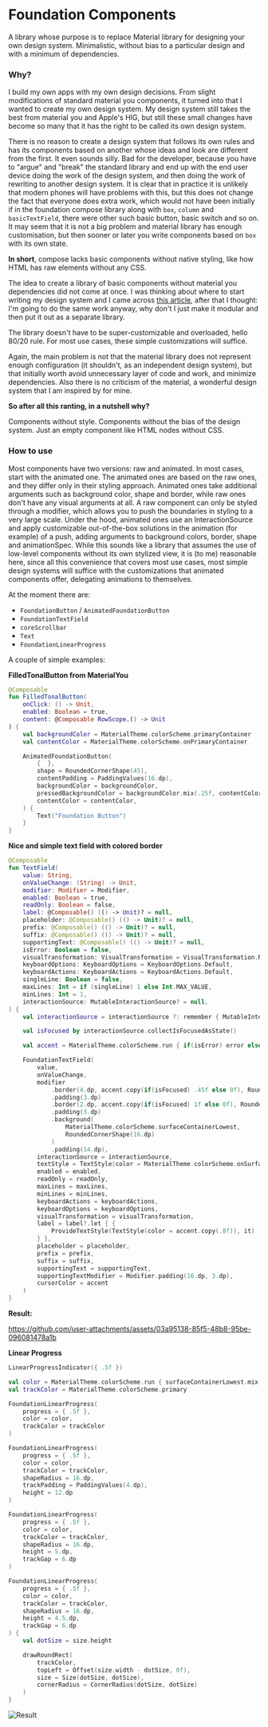 # Foundation Components

A library whose purpose is to replace Material library for designing your own design system. 
Minimalistic, without bias to a particular design and with a minimum of dependencies.

### Why?

I build my own apps with my own design decisions. From slight modifications of standard material you components, it turned into that I wanted to create my own design system. My design system still takes the best from material you and Apple's HIG, but still these small changes have become so many that it has the right to be called its own design system.

There is no reason to create a design system that follows its own rules and has its components based on another whose ideas and look are different from the first. It even sounds silly. Bad for the developer, because you have to "argue" and "break" the standard library and end up with the end user device doing the work of the design system, and then doing the work of rewriting to another design system. It is clear that in practice it is unlikely that modern phones will have problems with this, but this does not change the fact that everyone does extra work, which would not have been initially if in the foundation compose library along with `box`, `column` and `basicTextField`, there were other such basic button, basic switch and so on. It may seem that it is not a big problem and material library has enough customisation, but then sooner or later you write components based on `box` with its own state.

**In short**, compose lacks basic components without native styling, like how HTML has raw elements without any CSS.

The idea to create a library of basic components without material you dependencies did not come at once. I was thinking about where to start writing my design system and I came across [this article](https://proandroiddev.com/opinion-jetpack-compose-needs-a-design-system-layer-dc579fde79b2?gi=49210bf6174d), after that I thought: I'm going to do the same work anyway, why don't I just make it modular and then put it out as a separate library.

The library doesn't have to be super-customizable and overloaded, hello 80/20 rule. For most use cases, these simple customizations will suffice.

Again, the main problem is not that the material library does not represent enough configuration (it shouldn't, as an independent design system), but that initially worth avoid unnecessary layer of code and work, and minimize dependencies. Also there is no criticism of the material, a wonderful design system that I am inspired by for mine.

**So after all this ranting, in a nutshell why?**

Components without style. Components without the bias of the design system. Just an empty component like HTML nodes without CSS.

###  How to use

Most components have two versions: raw and animated. In most cases, start with the animated one. The animated ones are based on the raw ones, and they differ only in their styling approach. Animated ones take additional arguments such as background color, shape and border, while raw ones don't have any visual arguments at all. A raw component can only be styled through a modifier, which allows you to push the boundaries in styling to a very large scale. Under the hood, animated ones use an InteractionSource and apply customizable out-of-the-box solutions in the animation (for example) of a push, adding arguments to background colors, border, shape and animationSpec. While this sounds like a library that assumes the use of low-level components without its own stylized view, it is (to me) reasonable here, since all this convenience that covers most use cases, most simple design systems will suffice with the customizations that animated components offer, delegating animations to themselves.

At the moment there are:

* `FoundationButton` / `AnimatedFoundationButton`
* `FoundationTextField`
* `coreScrollbar`
* `Text`
* `FoundationLinearProgress`

A couple of simple examples:

**FilledTonalButton from MaterialYou**
```kotlin
@Composable
fun FilledTonalButton(
    onClick: () -> Unit,
    enabled: Boolean = true,
    content: @Composable RowScope.() -> Unit
) {
    val backgroundColor = MaterialTheme.colorScheme.primaryContainer
    val contentColor = MaterialTheme.colorScheme.onPrimaryContainer

    AnimatedFoundationButton(
        {  },
        shape = RoundedCornerShape(45),
        contentPadding = PaddingValues(16.dp),
        backgroundColor = backgroundColor,
        pressedBackgroundColor = backgroundColor.mix(.25f, contentColor),
        contentColor = contentColor,
    ) {
        Text("Foundation Button")
    }
}
```

**Nice and simple text field with colored border**
```kotlin
@Composable
fun TextField(
    value: String,
    onValueChange: (String) -> Unit,
    modifier: Modifier = Modifier,
    enabled: Boolean = true,
    readOnly: Boolean = false,
    label: @Composable() (() -> Unit)? = null,
    placeholder: @Composable() (() -> Unit)? = null,
    prefix: @Composable() (() -> Unit)? = null,
    suffix: @Composable() (() -> Unit)? = null,
    supportingText: @Composable() (() -> Unit)? = null,
    isError: Boolean = false,
    visualTransformation: VisualTransformation = VisualTransformation.None,
    keyboardOptions: KeyboardOptions = KeyboardOptions.Default,
    keyboardActions: KeyboardActions = KeyboardActions.Default,
    singleLine: Boolean = false,
    maxLines: Int = if (singleLine) 1 else Int.MAX_VALUE,
    minLines: Int = 1,
    interactionSource: MutableInteractionSource? = null,
) {
    val interactionSource = interactionSource ?: remember { MutableInteractionSource() }

    val isFocused by interactionSource.collectIsFocusedAsState()

    val accent = MaterialTheme.colorScheme.run { if(isError) error else primary }

    FoundationTextField(
        value,
        onValueChange,
        modifier
            .border(4.dp, accent.copy(if(isFocused) .45f else 0f), RoundedCornerShape(22.dp))
            .padding(3.dp)
            .border(2.dp, accent.copy(if(isFocused) 1f else 0f), RoundedCornerShape(19.dp))
            .padding(3.dp)
            .background(
                MaterialTheme.colorScheme.surfaceContainerLowest,
                RoundedCornerShape(16.dp)
            )
            .padding(14.dp),
        interactionSource = interactionSource,
        textStyle = TextStyle(color = MaterialTheme.colorScheme.onSurface, fontSize = 16.sp),
        enabled = enabled,
        readOnly = readOnly,
        maxLines = maxLines,
        minLines = minLines,
        keyboardActions = keyboardActions,
        keyboardOptions = keyboardOptions,
        visualTransformation = visualTransformation,
        label = label?.let { { 
            ProvideTextStyle(TextStyle(color = accent.copy(.8f)), it) 
        } },
        placeholder = placeholder,
        prefix = prefix,
        suffix = suffix,
        supportingText = supportingText,
        supportingTextModifier = Modifier.padding(16.dp, 3.dp),
        cursorColor = accent
    )
}
```

**Result:**

https://github.com/user-attachments/assets/03a95138-85f5-48b8-95be-096081478a1b

**Linear Progress**

```kotlin
LinearProgressIndicator({ .5f })

val color = MaterialTheme.colorScheme.run { surfaceContainerLowest.mix(.2f, primary) }
val trackColor = MaterialTheme.colorScheme.primary

FoundationLinearProgress(
    progress = { .5f },
    color = color,
    trackColor = trackColor
)

FoundationLinearProgress(
    progress = { .5f },
    color = color,
    trackColor = trackColor,
    shapeRadius = 16.dp,
    trackPadding = PaddingValues(4.dp),
    height = 12.dp
)

FoundationLinearProgress(
    progress = { .5f },
    color = color,
    trackColor = trackColor,
    shapeRadius = 16.dp,
    height = 5.dp,
    trackGap = 6.dp
)

FoundationLinearProgress(
    progress = { .5f },
    color = color,
    trackColor = trackColor,
    shapeRadius = 16.dp,
    height = 4.5.dp,
    trackGap = 6.dp
) {
    val dotSize = size.height

    drawRoundRect(
        trackColor,
        topLeft = Offset(size.width - dotSize, 0f),
        size = Size(dotSize, dotSize),
        cornerRadius = CornerRadius(dotSize, dotSize)
    )
}
```

![Result](https://github.com/user-attachments/assets/f057e7ac-275a-45fe-8302-7917109185ff)

